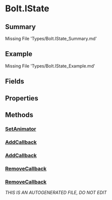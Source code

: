# Bolt.IState
## Summary
Missing File 'Types/Bolt.IState_Summary.md'
## Example
Missing File 'Types/Bolt.IState_Example.md'
## Fields
## Properties
## Methods
### [SetAnimator](Types/Bolt.IState/M/SetAnimator.md)
### [AddCallback](Types/Bolt.IState/M/AddCallback.md)
### [AddCallback](Types/Bolt.IState/M/AddCallback.md)
### [RemoveCallback](Types/Bolt.IState/M/RemoveCallback.md)
### [RemoveCallback](Types/Bolt.IState/M/RemoveCallback.md)

*THIS IS AN AUTOGENERATED FILE, DO NOT EDIT*
